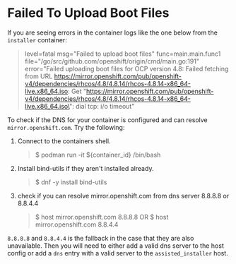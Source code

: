 # Failed To Upload Boot Files

If you are seeing errors in the container logs like the one below from the `installer` container:

> level=fatal msg="Failed to upload boot files" func=main.main.func1 file="/go/src/github.com/openshift/origin/cmd/main.go:191" error="Failed uploading boot files for OCP version 4.8: Failed fetching from URL https://mirror.openshift.com/pub/openshift-v4/dependencies/rhcos/4.8/4.8.14/rhcos-4.8.14-x86_64-live.x86_64.iso: Get \"https://mirror.openshift.com/pub/openshift-v4/dependencies/rhcos/4.8/4.8.14/rhcos-4.8.14-x86_64-live.x86_64.iso\": dial tcp: i/o timeout"


To check if the DNS for your container is configured and can resolve `mirror.openshift.com`.
Try the following:
  1. Connect to the containers shell.
      > $ podman run -it ${container_id} /bin/bash
  2. Install bind-utils if they aren't installed already.
      > $ dnf -y install bind-utils
  3. check if you can resolve mirror.openshift.com from dns server 8.8.8.8 or 8.8.4.4 
      >  $ host mirror.openshift.com 8.8.8.8
      >  OR
      >  $ host mirror.openshift.com 8.8.4.4

`8.8.8.8` and `8.8.4.4` is the fallback in the case that they are also unavailable. 
Then you will need to either add a valid dns server to the host config or add a `dns` entry with a valid server to the `assisted_installer` host.
